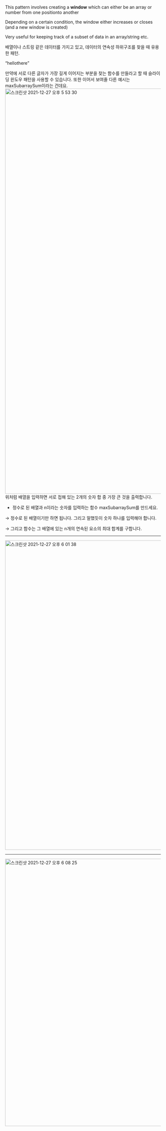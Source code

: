 This pattern involves creating a **window** which can either be an array or number from one positionto another

Depending on a certain condition, the window either increases or closes (and a new window is created)

Very useful for keeping track of a subset of data in an array/string etc.

배열이나 스트링 같은 데이터를 가지고 있고, 데이터의 연속성 하위구조를 찾을 때 유용한 패턴.

“hellothere”

만약에 서로 다른 글자가 가장 길게 이어지는 부분을 찾는 함수를 만들라고 할 때 슬라이딩 윈도우 패턴을 사용할 수 있습니다. 또한 이어서 보여줄 다른 예시는 maxSubarraySum이라는 건데요.
<img width="1311" alt="스크린샷 2021-12-27 오후 5 53 30" src="https://user-images.githubusercontent.com/80245801/147456210-6ebc0109-2ef1-4aa9-b295-c56dd99a4612.png">
위처럼 배열을 입력하면 서로 접해 있는 2개의 숫자 합 중 가장 큰 것을 출력합니다.   

- 정수로 된 배열과 n이라는 숫자를 입력하는 함수 maxSubarraySum를 만드세요.

→ 정수로 된 배열이기만 하면 됩니다. 그리고 말했듯이 숫자 하나를 입력해야 합니다. 

→ 그리고 함수는 그 배열에 있는 n개의 연속된 요소의 최대 합계를 구합니다.

---

<img width="1001" alt="스크린샷 2021-12-27 오후 6 01 38" src="https://user-images.githubusercontent.com/80245801/147456257-3d04ccea-1093-4175-af56-0d497105c808.png">

---
<img width="865" alt="스크린샷 2021-12-27 오후 6 08 25" src="https://user-images.githubusercontent.com/80245801/147456278-1bcd02e1-ee76-4a82-a05d-e49ea1a4e057.png">
